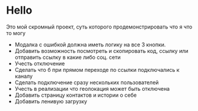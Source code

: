 # Hello

Это мой скромный проект, суть которого продемонстрировать что я что то могу

- Модалка с ошибкой должна иметь логику на все 3 кнопки.
- Добавить возможность посмотреть и скопировать код, ссылку или отправить ссылку в какие либо соц. сети
- Учесть отключение
- Сделать что б при прямом переходе по ссылки подключались к каналу
- Сделать подключение сразу нескольких пользователей
- Учесть в реализации что геолокация может быть отключена
- Добавить страницу контактов и истории о себе
- Добавить ленивую загрузку
